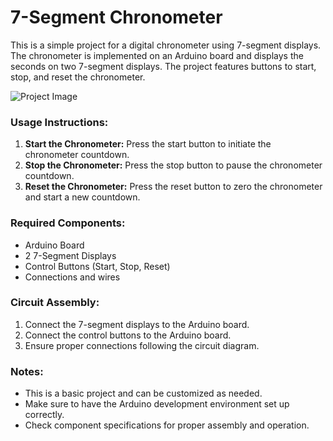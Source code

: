 # 7-Segment Chronometer

This is a simple project for a digital chronometer using 7-segment displays. The chronometer is implemented on an Arduino board and displays the seconds on two 7-segment displays. The project features buttons to start, stop, and reset the chronometer.

![Project Image](https://csg.tinkercad.com/things/4GmWHDLArhv/t725.png?rev=1702304565653000000&s=&v=1&type=circuits)

### Usage Instructions:

1. **Start the Chronometer:** Press the start button to initiate the chronometer countdown.
2. **Stop the Chronometer:** Press the stop button to pause the chronometer countdown.
3. **Reset the Chronometer:** Press the reset button to zero the chronometer and start a new countdown.

### Required Components:

- Arduino Board
- 2 7-Segment Displays
- Control Buttons (Start, Stop, Reset)
- Connections and wires

### Circuit Assembly:

1. Connect the 7-segment displays to the Arduino board.
2. Connect the control buttons to the Arduino board.
3. Ensure proper connections following the circuit diagram.

### Notes:

- This is a basic project and can be customized as needed.
- Make sure to have the Arduino development environment set up correctly.
- Check component specifications for proper assembly and operation.
